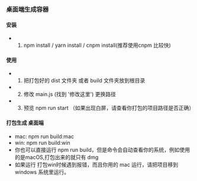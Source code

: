 ### 桌面端生成容器

#### 安装
- 1. npm install / yarn install / cnpm install(推荐使用cnpm  比较快)

#### 使用
- 1. 把打包好的 dist 文件夹 或者 build 文件夹放到根目录
- 2. 修改 main.js (找到 '修改这里') 更换路径
- 3. 预览 npm run start （如果出现白屏，请查看你打包的项目路径是否正确）


#### 打包生成 桌面端
- mac: npm run build:mac
- win: npm run build:win
- 你也可以直接运行 npm run build，但是命令会自动查看你的系统，例如使用的是macOS,打包出来的就只有 dmg
- 如果运行 打包win时候遇到报错，而且你用的 mac 运行，请把项目移到 windows 系统里运行。